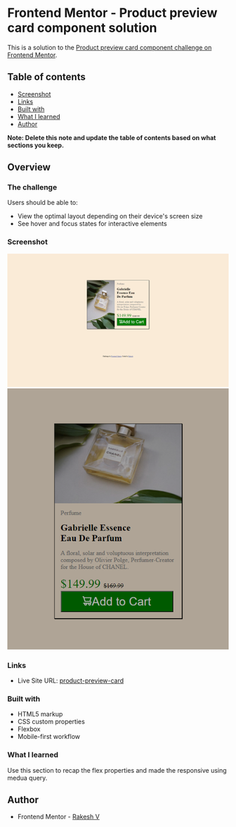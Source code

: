 # Frontend Mentor - Product preview card component solution

This is a solution to the [Product preview card component challenge on Frontend Mentor](https://www.frontendmentor.io/challenges/product-preview-card-component-GO7UmttRfa).

## Table of contents

- [Screenshot](#screenshot)
- [Links](#links)
- [Built with](#built-with)
- [What I learned](#what-i-learned)
- [Author](#author)

**Note: Delete this note and update the table of contents based on what sections you keep.**

## Overview

### The challenge

Users should be able to:

- View the optimal layout depending on their device's screen size
- See hover and focus states for interactive elements

### Screenshot

![](./outputimage/desktop-screenshot.png)
![](./outputimage/mobile-screenshot.png)

### Links

- Live Site URL: [product-preview-card](https://product-preview-navy-psi.vercel.app/)

### Built with

- HTML5 markup
- CSS custom properties
- Flexbox
- Mobile-first workflow

### What I learned

Use this section to recap the flex properties and made the responsive using medua query.

## Author

- Frontend Mentor - [Rakesh V](https://www.frontendmentor.io/profile/RAKESH40-lgtm)
